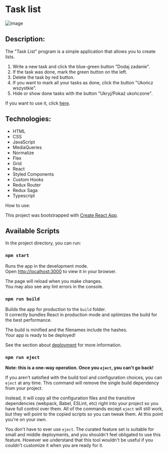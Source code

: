 # Task list

![image](./animation.gif)

## Description:

The "Task List" program is a simple application that allows you to create lists.

1. Write a new task and click the blue-green button "Dodaj zadanie".
2. If the task was done, mark the green button on the left.
3. Delete the task by red button.
4. If you want to mark all your tasks as done, click the button "Ukończ wszystkie".
5. Hide or show done tasks with the button "Ukryj/Pokaż ukończone".

If you want to use it, click [here](https://przemyslaw-pacek.github.io/todo-list-react/).

## Technologies:

- HTML
- CSS
- JavaScript
- MediaQueries
- Normalize
- Flex
- Grid
- React
- Styled Components
- Custom Hooks
- Redux Router
- Redux Saga
- Typescript

How to use:

This project was bootstrapped with [Create React App](https://github.com/facebook/create-react-app).

## Available Scripts

In the project directory, you can run:

### `npm start`

Runs the app in the development mode.\
Open [http://localhost:3000](http://localhost:3000) to view it in your browser.

The page will reload when you make changes.\
You may also see any lint errors in the console.

### `npm run build`

Builds the app for production to the `build` folder.\
It correctly bundles React in production mode and optimizes the build for the best performance.

The build is minified and the filenames include the hashes.\
Your app is ready to be deployed!

See the section about [deployment](https://facebook.github.io/create-react-app/docs/deployment) for more information.

### `npm run eject`

**Note: this is a one-way operation. Once you `eject`, you can't go back!**

If you aren't satisfied with the build tool and configuration choices, you can `eject` at any time. This command will remove the single build dependency from your project.

Instead, it will copy all the configuration files and the transitive dependencies (webpack, Babel, ESLint, etc) right into your project so you have full control over them. All of the commands except `eject` will still work, but they will point to the copied scripts so you can tweak them. At this point you're on your own.

You don't have to ever use `eject`. The curated feature set is suitable for small and middle deployments, and you shouldn't feel obligated to use this feature. However we understand that this tool wouldn't be useful if you couldn't customize it when you are ready for it.
